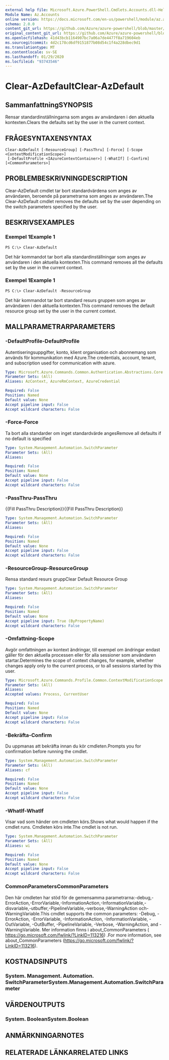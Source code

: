 ```yaml
---
external help file: Microsoft.Azure.PowerShell.Cmdlets.Accounts.dll-Help.xml
Module Name: Az.Accounts
online version: https://docs.microsoft.com/en-us/powershell/module/az.accounts/clear-azdefault
schema: 2.0.0
content_git_url: https://github.com/Azure/azure-powershell/blob/master/src/Accounts/Accounts/help/Clear-AzDefault.md
original_content_git_url: https://github.com/Azure/azure-powershell/blob/master/src/Accounts/Accounts/help/Clear-AzDefault.md
ms.openlocfilehash: 41d43bcb1164907bc7a06a7de4477f8a719604eb
ms.sourcegitcommit: 4d2c178cd6df9151877b08d54c1f4a228dbec9d1
ms.translationtype: MT
ms.contentlocale: sv-SE
ms.lasthandoff: 01/29/2020
ms.locfileid: "93743546"
---
```

# <span data-ttu-id="ca04e-101">Clear-AzDefault</span><span class="sxs-lookup"><span data-stu-id="ca04e-101">Clear-AzDefault</span></span>

## <span data-ttu-id="ca04e-102">Sammanfattning</span><span class="sxs-lookup"><span data-stu-id="ca04e-102">SYNOPSIS</span></span>
<span data-ttu-id="ca04e-103">Rensar standardinställningarna som anges av användaren i den aktuella kontexten.</span><span class="sxs-lookup"><span data-stu-id="ca04e-103">Clears the defaults set by the user in the current context.</span></span>

## <span data-ttu-id="ca04e-104">FRÅGESYNTAXEN</span><span class="sxs-lookup"><span data-stu-id="ca04e-104">SYNTAX</span></span>

```
Clear-AzDefault [-ResourceGroup] [-PassThru] [-Force] [-Scope <ContextModificationScope>]
 [-DefaultProfile <IAzureContextContainer>] [-WhatIf] [-Confirm] [<CommonParameters>]
```

## <span data-ttu-id="ca04e-105">PROBLEMBESKRIVNING</span><span class="sxs-lookup"><span data-stu-id="ca04e-105">DESCRIPTION</span></span>
<span data-ttu-id="ca04e-106">Clear-AzDefault cmdlet tar bort standardvärdena som anges av användaren, beroende på parametrarna som anges av användaren.</span><span class="sxs-lookup"><span data-stu-id="ca04e-106">The Clear-AzDefault cmdlet removes the defaults set by the user depending on the switch parameters specified by the user.</span></span>

## <span data-ttu-id="ca04e-107">BESKRIVS</span><span class="sxs-lookup"><span data-stu-id="ca04e-107">EXAMPLES</span></span>

### <span data-ttu-id="ca04e-108">Exempel 1</span><span class="sxs-lookup"><span data-stu-id="ca04e-108">Example 1</span></span>
```
PS C:\> Clear-AzDefault
```

<span data-ttu-id="ca04e-109">Det här kommandot tar bort alla standardinställningar som anges av användaren i den aktuella kontexten.</span><span class="sxs-lookup"><span data-stu-id="ca04e-109">This command removes all the defaults set by the user in the current context.</span></span>

### <span data-ttu-id="ca04e-110">Exempel 1</span><span class="sxs-lookup"><span data-stu-id="ca04e-110">Example 1</span></span>
```
PS C:\> Clear-AzDefault -ResourceGroup
```

<span data-ttu-id="ca04e-111">Det här kommandot tar bort standard resurs gruppen som anges av användaren i den aktuella kontexten.</span><span class="sxs-lookup"><span data-stu-id="ca04e-111">This command removes the default resource group set by the user in the current context.</span></span>

## <span data-ttu-id="ca04e-112">MALLPARAMETRAR</span><span class="sxs-lookup"><span data-stu-id="ca04e-112">PARAMETERS</span></span>

### <span data-ttu-id="ca04e-113">-DefaultProfile</span><span class="sxs-lookup"><span data-stu-id="ca04e-113">-DefaultProfile</span></span>
<span data-ttu-id="ca04e-114">Autentiseringsuppgifter, konto, klient organisation och abonnemang som används för kommunikation med Azure.</span><span class="sxs-lookup"><span data-stu-id="ca04e-114">The credentials, account, tenant, and subscription used for communication with azure.</span></span>

```yaml
Type: Microsoft.Azure.Commands.Common.Authentication.Abstractions.Core.IAzureContextContainer
Parameter Sets: (All)
Aliases: AzContext, AzureRmContext, AzureCredential

Required: False
Position: Named
Default value: None
Accept pipeline input: False
Accept wildcard characters: False
```

### <span data-ttu-id="ca04e-115">-Force</span><span class="sxs-lookup"><span data-stu-id="ca04e-115">-Force</span></span>
<span data-ttu-id="ca04e-116">Ta bort alla standarder om inget standardvärde anges</span><span class="sxs-lookup"><span data-stu-id="ca04e-116">Remove all defaults if no default is specified</span></span>

```yaml
Type: System.Management.Automation.SwitchParameter
Parameter Sets: (All)
Aliases:

Required: False
Position: Named
Default value: None
Accept pipeline input: False
Accept wildcard characters: False
```

### <span data-ttu-id="ca04e-117">-PassThru</span><span class="sxs-lookup"><span data-stu-id="ca04e-117">-PassThru</span></span>
<span data-ttu-id="ca04e-118">{{Fill PassThru Description}}</span><span class="sxs-lookup"><span data-stu-id="ca04e-118">{{Fill PassThru Description}}</span></span>

```yaml
Type: System.Management.Automation.SwitchParameter
Parameter Sets: (All)
Aliases:

Required: False
Position: Named
Default value: None
Accept pipeline input: False
Accept wildcard characters: False
```

### <span data-ttu-id="ca04e-119">-ResourceGroup</span><span class="sxs-lookup"><span data-stu-id="ca04e-119">-ResourceGroup</span></span>
<span data-ttu-id="ca04e-120">Rensa standard resurs grupp</span><span class="sxs-lookup"><span data-stu-id="ca04e-120">Clear Default Resource Group</span></span>

```yaml
Type: System.Management.Automation.SwitchParameter
Parameter Sets: (All)
Aliases:

Required: False
Position: Named
Default value: None
Accept pipeline input: True (ByPropertyName)
Accept wildcard characters: False
```

### <span data-ttu-id="ca04e-121">-Omfattning</span><span class="sxs-lookup"><span data-stu-id="ca04e-121">-Scope</span></span>
<span data-ttu-id="ca04e-122">Avgör omfattningen av kontext ändringar, till exempel om ändringar endast gäller för den aktuella processen eller för alla sessioner som användaren startar.</span><span class="sxs-lookup"><span data-stu-id="ca04e-122">Determines the scope of context changes, for example, whether changes apply only to the current process, or to all sessions started by this user.</span></span>

```yaml
Type: Microsoft.Azure.Commands.Profile.Common.ContextModificationScope
Parameter Sets: (All)
Aliases:
Accepted values: Process, CurrentUser

Required: False
Position: Named
Default value: None
Accept pipeline input: False
Accept wildcard characters: False
```

### <span data-ttu-id="ca04e-123">-Bekräfta</span><span class="sxs-lookup"><span data-stu-id="ca04e-123">-Confirm</span></span>
<span data-ttu-id="ca04e-124">Du uppmanas att bekräfta innan du kör cmdleten.</span><span class="sxs-lookup"><span data-stu-id="ca04e-124">Prompts you for confirmation before running the cmdlet.</span></span>

```yaml
Type: System.Management.Automation.SwitchParameter
Parameter Sets: (All)
Aliases: cf

Required: False
Position: Named
Default value: None
Accept pipeline input: False
Accept wildcard characters: False
```

### <span data-ttu-id="ca04e-125">-WhatIf</span><span class="sxs-lookup"><span data-stu-id="ca04e-125">-WhatIf</span></span>
<span data-ttu-id="ca04e-126">Visar vad som händer om cmdleten körs.</span><span class="sxs-lookup"><span data-stu-id="ca04e-126">Shows what would happen if the cmdlet runs.</span></span>
<span data-ttu-id="ca04e-127">Cmdleten körs inte.</span><span class="sxs-lookup"><span data-stu-id="ca04e-127">The cmdlet is not run.</span></span>

```yaml
Type: System.Management.Automation.SwitchParameter
Parameter Sets: (All)
Aliases: wi

Required: False
Position: Named
Default value: None
Accept pipeline input: False
Accept wildcard characters: False
```

### <span data-ttu-id="ca04e-128">CommonParameters</span><span class="sxs-lookup"><span data-stu-id="ca04e-128">CommonParameters</span></span>
<span data-ttu-id="ca04e-129">Den här cmdleten har stöd för de gemensamma parametrarna:-debug,-ErrorAction,-ErrorVariable,-InformationAction,-InformationVariable,-disvariable,-utbuffer,-PipelineVariable,-verbose,-WarningAction och-WarningVariable.</span><span class="sxs-lookup"><span data-stu-id="ca04e-129">This cmdlet supports the common parameters: -Debug, -ErrorAction, -ErrorVariable, -InformationAction, -InformationVariable, -OutVariable, -OutBuffer, -PipelineVariable, -Verbose, -WarningAction, and -WarningVariable.</span></span> <span data-ttu-id="ca04e-130">Mer information finns i about_CommonParameters ( https://go.microsoft.com/fwlink/?LinkID=113216) .</span><span class="sxs-lookup"><span data-stu-id="ca04e-130">For more information, see about_CommonParameters (https://go.microsoft.com/fwlink/?LinkID=113216).</span></span>

## <span data-ttu-id="ca04e-131">KOSTNADS</span><span class="sxs-lookup"><span data-stu-id="ca04e-131">INPUTS</span></span>

### <span data-ttu-id="ca04e-132">System. Management. Automation. SwitchParameter</span><span class="sxs-lookup"><span data-stu-id="ca04e-132">System.Management.Automation.SwitchParameter</span></span>

## <span data-ttu-id="ca04e-133">VÄRDEN</span><span class="sxs-lookup"><span data-stu-id="ca04e-133">OUTPUTS</span></span>

### <span data-ttu-id="ca04e-134">System. Boolean</span><span class="sxs-lookup"><span data-stu-id="ca04e-134">System.Boolean</span></span>

## <span data-ttu-id="ca04e-135">ANMÄRKNINGAR</span><span class="sxs-lookup"><span data-stu-id="ca04e-135">NOTES</span></span>

## <span data-ttu-id="ca04e-136">RELATERADE LÄNKAR</span><span class="sxs-lookup"><span data-stu-id="ca04e-136">RELATED LINKS</span></span>
